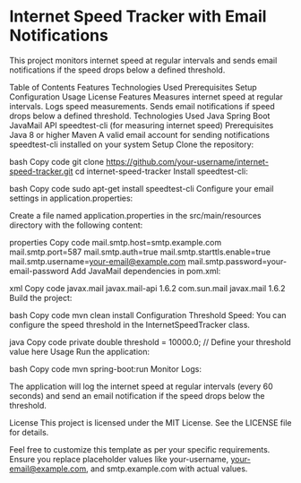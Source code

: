# Internet Speed Tracker with Email Notifications
This project monitors internet speed at regular intervals and sends email notifications if the speed drops below a defined threshold.

Table of Contents
Features
Technologies Used
Prerequisites
Setup
Configuration
Usage
License
Features
Measures internet speed at regular intervals.
Logs speed measurements.
Sends email notifications if speed drops below a defined threshold.
Technologies Used
Java
Spring Boot
JavaMail API
speedtest-cli (for measuring internet speed)
Prerequisites
Java 8 or higher
Maven
A valid email account for sending notifications
speedtest-cli installed on your system
Setup
Clone the repository:

bash
Copy code
git clone https://github.com/your-username/internet-speed-tracker.git
cd internet-speed-tracker
Install speedtest-cli:

bash
Copy code
sudo apt-get install speedtest-cli
Configure your email settings in application.properties:

Create a file named application.properties in the src/main/resources directory with the following content:

properties
Copy code
mail.smtp.host=smtp.example.com
mail.smtp.port=587
mail.smtp.auth=true
mail.smtp.starttls.enable=true
mail.smtp.username=your-email@example.com
mail.smtp.password=your-email-password
Add JavaMail dependencies in pom.xml:

xml
Copy code
<dependency>
    <groupId>javax.mail</groupId>
    <artifactId>javax.mail-api</artifactId>
    <version>1.6.2</version>
</dependency>
<dependency>
    <groupId>com.sun.mail</groupId>
    <artifactId>javax.mail</artifactId>
    <version>1.6.2</version>
</dependency>
Build the project:

bash
Copy code
mvn clean install
Configuration
Threshold Speed: You can configure the speed threshold in the InternetSpeedTracker class.

java
Copy code
private double threshold = 10000.0; // Define your threshold value here
Usage
Run the application:

bash
Copy code
mvn spring-boot:run
Monitor Logs:

The application will log the internet speed at regular intervals (every 60 seconds) and send an email notification if the speed drops below the threshold.

License
This project is licensed under the MIT License. See the LICENSE file for details.

Feel free to customize this template as per your specific requirements. Ensure you replace placeholder values like your-username, your-email@example.com, and smtp.example.com with actual values.









